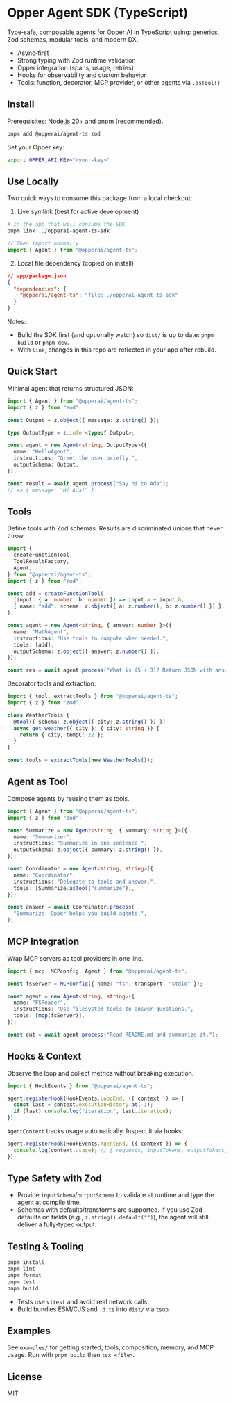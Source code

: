 # Opper Agent SDK (TypeScript)

Type‑safe, composable agents for Opper AI in TypeScript using: generics, Zod schemas, modular tools, and modern DX.

- Async‑first
- Strong typing with Zod runtime validation
- Opper integration (spans, usage, retries)
- Hooks for observability and custom behavior
- Tools: function, decorator, MCP provider, or other agents via `.asTool()`

## Install

Prerequisites: Node.js 20+ and pnpm (recommended).

```bash
pnpm add @opperai/agent-ts zod
```

Set your Opper key:

```bash
export OPPER_API_KEY="<your-key>"
```

## Use Locally

Two quick ways to consume this package from a local checkout:

1. Live symlink (best for active development)

```bash
# In the app that will consume the SDK
pnpm link ../opperai-agent-ts-sdk
```

```ts
// Then import normally
import { Agent } from "@opperai/agent-ts";
```

2. Local file dependency (copied on install)

```json
// app/package.json
{
  "dependencies": {
    "@opperai/agent-ts": "file:../opperai-agent-ts-sdk"
  }
}
```

Notes:

- Build the SDK first (and optionally watch) so `dist/` is up to date: `pnpm build` or `pnpm dev`.
- With `link`, changes in this repo are reflected in your app after rebuild.

## Quick Start

Minimal agent that returns structured JSON:

```ts
import { Agent } from "@opperai/agent-ts";
import { z } from "zod";

const Output = z.object({ message: z.string() });

type OutputType = z.infer<typeof Output>;

const agent = new Agent<string, OutputType>({
  name: "HelloAgent",
  instructions: "Greet the user briefly.",
  outputSchema: Output,
});

const result = await agent.process("Say hi to Ada");
// => { message: "Hi Ada!" }
```

## Tools

Define tools with Zod schemas. Results are discriminated unions that never throw.

```ts
import {
  createFunctionTool,
  ToolResultFactory,
  Agent,
} from "@opperai/agent-ts";
import { z } from "zod";

const add = createFunctionTool(
  (input: { a: number; b: number }) => input.a + input.b,
  { name: "add", schema: z.object({ a: z.number(), b: z.number() }) },
);

const agent = new Agent<string, { answer: number }>({
  name: "MathAgent",
  instructions: "Use tools to compute when needed.",
  tools: [add],
  outputSchema: z.object({ answer: z.number() }),
});

const res = await agent.process("What is (5 + 3)? Return JSON with answer.");
```

Decorator tools and extraction:

```ts
import { tool, extractTools } from "@opperai/agent-ts";
import { z } from "zod";

class WeatherTools {
  @tool({ schema: z.object({ city: z.string() }) })
  async get_weather({ city }: { city: string }) {
    return { city, tempC: 22 };
  }
}

const tools = extractTools(new WeatherTools());
```

## Agent as Tool

Compose agents by reusing them as tools.

```ts
import { Agent } from "@opperai/agent-ts";
import { z } from "zod";

const Summarize = new Agent<string, { summary: string }>({
  name: "Summarizer",
  instructions: "Summarize in one sentence.",
  outputSchema: z.object({ summary: z.string() }),
});

const Coordinator = new Agent<string, string>({
  name: "Coordinator",
  instructions: "Delegate to tools and answer.",
  tools: [Summarize.asTool("summarize")],
});

const answer = await Coordinator.process(
  "Summarize: Opper helps you build agents.",
);
```

## MCP Integration

Wrap MCP servers as tool providers in one line.

```ts
import { mcp, MCPconfig, Agent } from "@opperai/agent-ts";

const fsServer = MCPconfig({ name: "fs", transport: "stdio" });

const agent = new Agent<string, string>({
  name: "FSReader",
  instructions: "Use filesystem tools to answer questions.",
  tools: [mcp(fsServer)],
});

const out = await agent.process("Read README.md and summarize it.");
```

## Hooks & Context

Observe the loop and collect metrics without breaking execution.

```ts
import { HookEvents } from "@opperai/agent-ts";

agent.registerHook(HookEvents.LoopEnd, ({ context }) => {
  const last = context.executionHistory.at(-1);
  if (last) console.log("iteration", last.iteration);
});
```

`AgentContext` tracks usage automatically. Inspect it via hooks:

```ts
agent.registerHook(HookEvents.AgentEnd, ({ context }) => {
  console.log(context.usage); // { requests, inputTokens, outputTokens, totalTokens }
});
```

## Type Safety with Zod

- Provide `inputSchema`/`outputSchema` to validate at runtime and type the agent at compile time.
- Schemas with defaults/transforms are supported. If you use Zod defaults on fields (e.g., `z.string().default("")`), the agent will still deliver a fully‑typed output.

## Testing & Tooling

```bash
pnpm install
pnpm lint
pnpm format
pnpm test
pnpm build
```

- Tests use `vitest` and avoid real network calls.
- Build bundles ESM/CJS and `.d.ts` into `dist/` via `tsup`.

## Examples

See `examples/` for getting started, tools, composition, memory, and MCP usage. Run with `pnpm build` then `tsx <file>`.

## License

MIT

